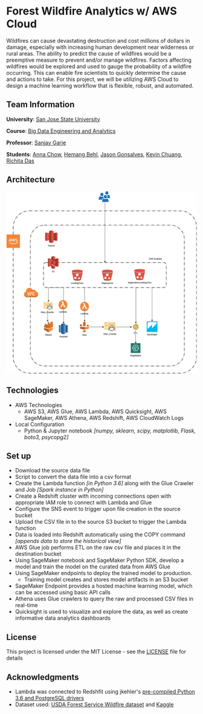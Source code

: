 # Forest Wildfire Analytics w/ AWS Cloud
Wildfires can cause devastating destruction and cost millions of dollars in damage, especially with increasing human development near wilderness or rural areas. The ability to predict the cause of wildfires would be a preemptive measure to prevent and/or manage wildfires. Factors affecting wildfires would be explored and used to gauge the probability of a wildfire occurring. This can enable fire scientists to quickly determine the cause and actions to take. For this project, we will be utilizing AWS Cloud to design a machine learning workflow that is flexible, robust, and automated.

## Team Information
**University**: [San Jose State University](http://www.sjsu.edu/)

**Course**: [Big Data Engineering and Analytics](http://info.sjsu.edu/web-dbgen/catalog/courses/CMPE266.html)

**Professor**: [Sanjay Garje](https://www.linkedin.com/in/sanjaygarje/)

**Students**: [Anna Chow](https://github.com/dragonaeve), [Hemang Behl](https://github.com/hemangbehl), [Jason Gonsalves](https://github.com/Jasg12), [Kevin Chuang](https://github.com/k-chuang), [Richita Das](https://github.com/richita-94)

## Architecture
![](images/CMPE_266_Architecture.png)

##  Technologies
- AWS Technologies
  - AWS S3, AWS Glue, AWS Lambda, AWS Quicksight, AWS SageMaker, AWS Athena, AWS Redshift, AWS CloudWatch Logs
- Local Configuration
  - Python & Jupyter notebook *[numpy, sklearn, scipy, matplotlib, Flask, boto3, psycopg2]*

## Set up
- Download the source data file
- Script to convert the data file into a csv format
- Create the Lambda function *[in Python 3.6]* along with the Glue Crawler and Job *[Spark instance in Python]*
- Create a Redshift cluster with incoming connections open with appropriate IAM role to connect with Lambda and Glue
- Configure the SNS event to trigger upon file creation in the source bucket
- Upload the CSV file in to the source S3 bucket to trigger the Lambda function
- Data is loaded into Redshift automatically using the COPY command *[appends data to store the historical view]*
- AWS Glue job performs ETL on the raw csv file and places it in the destination bucket
- Using SageMaker notebook and SageMaker Python SDK, develop a model and train the model on the curated data from AWS Glue
- Using SageMaker endpoints to deploy the trained model to production.
  - Training model creates and stores model artifacts in an S3 bucket
- SageMaker Endpoint provides a hosted machine learning model, which can be accessed using basic API calls
- Athena uses Glue crawlers to query the raw and processed CSV files in real-time
- Quicksight is used to visualize and explore the data, as well as create informative data analytics dashboards

## License
This project is licensed under the MIT License - see the [LICENSE](LICENSE) file for details

## Acknowledgments
- Lambda was connected to Redshfit using jkehler's [pre-compiled Python 3.6 and PostgreSQL drivers](https://github.com/jkehler/awslambda-psycopg2)
- Dataset used: [USDA Forest Service Wildfire dataset](https://www.fs.usda.gov/rds/archive/Product/RDS-2013-0009.4/) and [Kaggle](https://www.kaggle.com/rtatman/188-million-us-wildfires)
